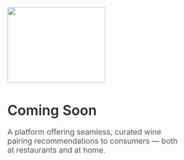 
<!-- index.html -->
<html lang="en">
<head>
  <meta charset="UTF-8" />
  <meta name="viewport" content="width=device-width, initial-scale=1.0"/>
  <title>Test</title>
  <link href="https://fonts.googleapis.com/css2?family=Inter:wght@400;600&display=swap" rel="stylesheet">
  <style>
    * {
      box-sizing: border-box;
      margin: 0;
      padding: 0;
    }

    body {
      font-family: 'Inter', sans-serif;
      background-color: #fdfdfd;
      color: #222;
      display: flex;
      flex-direction: column;
      align-items: center;
      justify-content: center;
      min-height: 100vh;
      padding: 40px 20px;
      text-align: center;
    }

    .logo {
      max-width: 180px;
      margin-bottom: 30px;
    }

    h1 {
      font-size: 2rem;
      font-weight: 600;
      margin-bottom: 20px;
      color: #2c2c2c;
    }

    p {
      font-size: 1.1rem;
      color: #555;
      max-width: 600px;
      margin-bottom: 40px;
    }

    .coming-soon {
      font-size: 0.9rem;
      color: #888;
    }
  </style>
</head>
<body>

  <!-- Replace the logo URL below with your own logo image -->
<img width="227" height="175" alt="" src="https://github.com/user-attachments/assets/c087912e-b140-4b25-94dc-a204c447c84f" />

  <h1>Coming Soon</h1>
  <p>
    A platform offering seamless, curated wine pairing recommendations to consumers — both at restaurants and at home.
  </p>

  <div class="coming-soon">
  </div>

</body>
</html>
